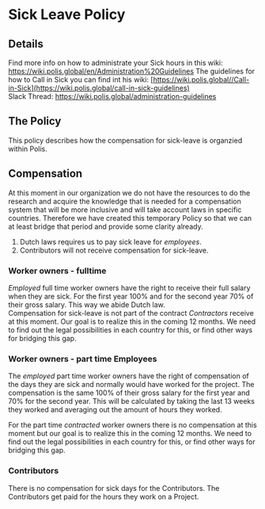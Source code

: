 # Sick Leave Policy

## Details
Find more info on how to administrate your Sick hours in this wiki: https://wiki.polis.global/en/Administration%20Guidelines
The guidelines for how to Call in Sick you can find int his wiki: [https://wiki.polis.global//Call-in-Sick](https://wiki.polis.global/call-in-sick-guidelines)  
Slack Thread: https://wiki.polis.global/administration-guidelines

## The Policy 
This policy describes how the compensation for sick-leave is organzied within Polis. 
## Compensation 
At this moment in our organization we do not have the resources to do the research and acquire the knowledge that is needed for a compensation system that will be more inclusive and will take account laws in specific countries.  Therefore we have created this temporary Policy so that we can at least bridge that period and provide some clarity already. 
1. Dutch laws requires us to pay sick leave for *employees*.  
2. Contributors will not receive compensation for sick-leave. 

### Worker owners - fulltime 
*Employed* full time worker owners have the right to receive their full salary when they are sick. For the first year 100% and for the second year 70% of their gross salary. This way we abide Dutch law.  
Compensation for sick-leave is not part of the contract *Contractors* receive at this moment.  Our goal is to realize this in the coming 12 months. We need to find out the legal possibilities in each country for this, or find other ways for bridging this gap. 

### Worker owners - part time Employees
The *employed* part time worker owners have the right of compensation of the days they are sick and normally would have worked for the project. The compensation is the same 100% of their gross salary for the first year and 70% for the second year. This will be calculated by taking the last 13 weeks they worked and averaging out the amount of hours they worked. 

For the part time *contracted* worker owners there is no compensation at this moment but our goal is to realize this in the coming 12 months. We need to find out the legal possibilities in each country for this, or find other ways for bridging this gap. 

### Contributors
There is no compensation for sick days for the Contributors.
The Contributors get paid for the hours they work on a Project.

